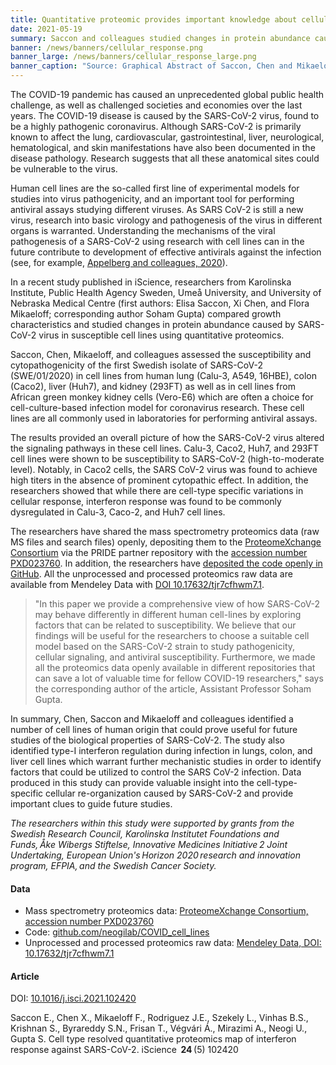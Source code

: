 ```yaml
---
title: Quantitative proteomic provides important knowledge about cellular response against SARS CoV-2
date: 2021-05-19
summary: Saccon and colleagues studied changes in protein abundance caused by SARS-CoV-2 virus in susceptible cell lines using quantitative proteomics. All proteomics were made data openly available in different repositories.
banner: /news/banners/cellular_response.png
banner_large: /news/banners/cellular_response_large.png
banner_caption: "Source: Graphical Abstract of Saccon, Chen and Mikaeloff et al 2021"
---
```


The COVID-19 pandemic has caused an unprecedented global public health challenge, as well as challenged societies and economies over the last years. The COVID-19 disease is caused by the SARS-CoV-2 virus, found to be a highly pathogenic coronavirus. Although SARS-CoV-2 is primarily known to affect the lung, cardiovascular, gastrointestinal, liver, neurological, hematological, and skin manifestations have also been documented in the disease pathology. Research suggests that all these anatomical sites could be vulnerable to the virus.  

Human cell lines are the so-called first line of experimental models for studies into virus pathogenicity, and an important tool for performing antiviral assays studying different viruses. As SARS CoV-2 is still a new virus, research into basic virology and pathogenesis of the virus in different organs is warranted. Understanding the mechanisms of the viral pathogenesis of a SARS-CoV-2 using research with cell lines can in the future contribute to development of effective antivirals against the infection (see, for example, [Appelberg and colleagues, 2020](https://doi.org/10.1080/22221751.2020.1799723)).

In a recent study published in iScience, researchers from Karolinska Institute, Public Health Agency Sweden, Umeå University, and University of Nebraska Medical Centre (first authors: Elisa Saccon, Xi Chen, and Flora Mikaeloff; corresponding author Soham Gupta) compared growth characteristics and studied changes in protein abundance caused by SARS-CoV-2 virus in susceptible cell lines using quantitative proteomics.

Saccon, Chen, Mikaeloff, and colleagues assessed the susceptibility and cytopathogenicity of the first Swedish isolate of SARS-CoV-2 (SWE/01/2020) in cell lines from human lung (Calu-3, A549, 16HBE), colon (Caco2), liver (Huh7), and kidney (293FT) as well as in cell lines from African green monkey kidney cells (Vero-E6) which are often a choice for cell-culture-based infection model for coronavirus research. These cell lines are all commonly used in laboratories for performing antiviral assays.

The results provided an overall picture of how the SARS-CoV-2 virus altered the signaling pathways in these cell lines. Calu-3, Caco2, Huh7, and 293FT cell lines were shown to be susceptibility to SARS-CoV-2 (high-to-moderate level). Notably, in Caco2 cells, the SARS CoV-2 virus was found to achieve high titers in the absence of prominent cytopathic effect. In addition, the researchers showed that while there are cell-type specific variations in cellular response, interferon response was found to be commonly dysregulated in Calu-3, Caco-2, and Huh7 cell lines.

The researchers have shared the mass spectrometry proteomics data (raw MS files and search files) openly, depositing them to the [ProteomeXchange Consortium](http://proteomecentral.proteomexchange.org) via the PRIDE partner repository with the [accession number PXD023760](http://proteomecentral.proteomexchange.org/cgi/GetDataset?ID=PXD023760). In addition, the researchers have [deposited the code openly in GitHub](https://github.com/neogilab/COVID_cell_lines). All the unprocessed and processed proteomics raw data are available from Mendeley Data with [DOI 10.17632/tjr7cfhwm7.1](https://doi.org/10.17632/tjr7cfhwm7.1).

> "In this paper we provide a comprehensive view of how SARS-CoV-2 may behave differently in different human cell-lines by exploring factors that can be related to susceptibility. We believe that our findings will be useful for the researchers to choose a suitable cell model based on the SARS-CoV-2 strain to study pathogenicity, cellular signaling, and antiviral susceptibility. Furthermore, we made all the proteomics data openly available in different repositories that can save a lot of valuable time for fellow COVID-19 researchers," says the corresponding author of the article, Assistant Professor Soham Gupta.

In summary, Chen, Saccon and Mikaeloff and colleagues identified a number of cell lines of human origin that could prove useful for future studies of the biological properties of SARS-CoV-2. The study also identified type-I interferon regulation during infection in lungs, colon, and liver cell lines which warrant further mechanistic studies in order to identify factors that could be utilized to control the SARS CoV-2 infection. Data produced in this study can provide valuable insight into the cell-type-specific cellular re-organization caused by SARS-CoV-2 and provide important clues to guide future studies.

*The researchers within this study were supported by grants from the Swedish Research Council, Karolinska Institutet Foundations and Funds, Åke Wibergs Stiftelse, Innovative Medicines Initiative 2 Joint Undertaking, European Union's Horizon 2020 research and innovation program, EFPIA, and the Swedish Cancer Society.*

#### Data

- Mass spectrometry proteomics data: [ProteomeXchange Consortium, accession number PXD023760](http://proteomecentral.proteomexchange.org/cgi/GetDataset?ID=PXD023760)
- Code: [github.com/neogilab/COVID_cell_lines](https://github.com/neogilab/COVID_cell_lines)
- Unprocessed and processed proteomics raw data: [Mendeley Data, DOI: 10.17632/tjr7cfhwm7.1](https://doi.org/10.17632/tjr7cfhwm7.1)

#### Article

DOI: [10.1016/j.isci.2021.102420](https://doi.org/10.1016/j.isci.2021.102420)

Saccon E., Chen X., Mikaeloff F., Rodriguez J.E., Szekely L., Vinhas B.S., Krishnan S., Byrareddy S.N., Frisan T., Végvári Á., Mirazimi A., Neogi U., Gupta S. Cell type resolved quantitative proteomics map of interferon response against SARS-CoV-2. iScience  **24** (5) 102420
